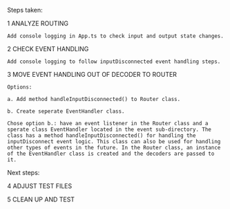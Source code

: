 Steps taken:

1 ANALYZE ROUTING

    Add console logging in App.ts to check input and output state changes.

2 CHECK EVENT HANDLING

    Add console logging to follow inputDisconnected event handling steps.

3 MOVE EVENT HANDLING OUT OF DECODER TO ROUTER

    Options:

    a. Add method handleInputDisconnected() to Router class.

    b. Create seperate EventHandler class.

    Chose option b.: have an event listener in the Router class and a sperate class EventHandler located in the event sub-directory. The class has a method handleInputDisconnected() for handling the inputDisconnect event logic. This class can also be used for handling other types of events in the future. In the Router class, an instance of the EventHandler class is created and the decoders are passed to it.

Next steps:

4 ADJUST TEST FILES

5 CLEAN UP AND TEST

